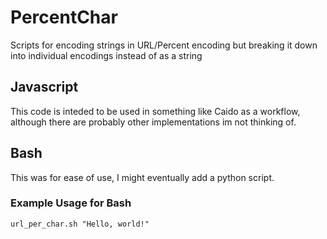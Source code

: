 # PercentChar
Scripts for encoding strings in URL/Percent encoding but breaking it down into individual encodings instead of as a string

## Javascript
This code is inteded to be used in something like Caido as a workflow, although there are probably other implementations im not thinking of.

## Bash 
This was for ease of use, I might eventually add a python script.

### Example Usage for Bash
```
url_per_char.sh "Hello, world!"
```

